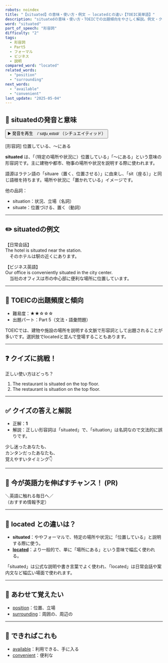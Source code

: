 ```yaml
---
robots: noindex
title: "【situated】の意味・使い方・例文 ― locatedとの違い【TOEIC英単語】"
description: "situatedの意味・使い方・TOEICでの出題傾向をやさしく解説。例文・クイズ付きでlocatedとの違いもわかりやすく学べます。"
word: "situated"
part_of_speech: "形容詞"
difficulty: "2"
tags:
  - 形容詞
  - Part5
  - フォーマル
  - ビジネス
  - 説明
compared_word: "located"
related_words:
  - "position"
  - "surrounding"
next_words:
  - "available"
  - "convenient"
last_update: "2025-05-04"
---
```


## 🔰 situatedの発音と意味

<button class="play-audio" onclick="playTTS('situated')">
  <span class="play-audio-main">
    ▶️ 発音を再生　/ˈsɪtʃuˌeɪtɪd/
  </span>
  <span class="play-audio-sub">
    （シチュエイティッド）
  </span>
</button>

[形容詞] 位置している、〜にある

**situated** は、「（特定の場所や状況に）位置している」「〜にある」という意味の形容詞です。主に建物や都市、物事の場所や状況を説明する際に使われます。

語源はラテン語の「situare（置く、位置させる）」に由来し、「sit（座る）」と同じ語根を持ちます。場所や状況に「置かれている」イメージです。

他の品詞：  
- situation：状況、立場（名詞）
- situate：位置づける、置く（動詞）

---

## ✏️ situatedの例文

【日常会話】  
The hotel is situated near the station.  
　そのホテルは駅の近くにあります。

【ビジネス英語】  
Our office is conveniently situated in the city center.  
　当社のオフィスは市の中心部に便利な場所に位置しています。

---

## 🎯 TOEICの出題頻度と傾向

- 難易度：★★☆☆☆
- 出題パート：Part 5（文法・語彙問題）

TOEICでは、建物や施設の場所を説明する文脈で形容詞として出題されることが多いです。選択肢でlocatedと並んで登場することもあります。

---

## ❓ クイズに挑戦！

正しい使い方はどっち？

1. The restaurant is situated on the top floor.  
2. The restaurant is situation on the top floor.

---

## ✅ クイズの答えと解説

- 正解：**1**
- 解説：正しい形容詞は「situated」で、「situation」は名詞なので文法的に誤りです。

少し迷ったあなたも、  
カンタンだったあなたも、  
覚えやすいタイミング👇️

---

## 🚀 今が英語力を伸ばすチャンス！ (PR)

<div class="info-center">
＼英語に触れる毎日へ／<br>  
（おすすめ情報予定）
</div>

---

## 🤔  located との違いは？

- **situated**：ややフォーマルで、特定の場所や状況に「位置している」と説明する際に使う。
- **[located](/word/located)**：より一般的で、単に「場所にある」という意味で幅広く使われる。

「situated」は公式な説明や書き言葉でよく使われ、「located」は日常会話や案内文など幅広い場面で使われます。

---

## 🧩 あわせて覚えたい

- [position](/word/position)：位置、立場
- [surrounding](/word/surrounding)：周囲の、周辺の

---

## 📖 できればこれも

- [available](/word/available)：利用できる、手に入る
- [convenient](/word/convenient)：便利な

<!-- cvid: aid31_bid34 -->
